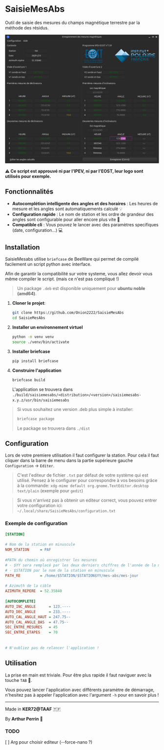 # SaisieMesAbs

Outil de saisie des mesures du champs magnétique terrestre par la méthode des résidus.

![Alt text](./Screen.png?raw=true "Captrue d'écran de l'application")

**⚠ Ce script est approuvé ni par l'IPEV, ni par l'EOST, leur logo sont utilisés pour exemple.**

## Fonctionnalités

- **Autocomplétion intelligente des angles et des horaires** : Les heures de mesure et les angles sont automatiquements calculé 💡
- **Configuration rapide** : Le nom de station et les ordre de grandeur des angles sont configurable pour aller encore plus vite 🚀
- **Compatible cli** : Vous pouvez le lancer avec des paramètres specifiques (date, configuration...) 💻

## Installation

SaisieMesabs utilise `briefcase` de BeeWare qui permet de compilé facilement un script python avec interface.

Afin de garantir la compatibilité sur votre systeme, vous allez devoir vous même compiler le script. (mais ce n'est pas compliqué !)

> Un package `.deb` est disponible uniquement pour **ubuntu noble (amd64)**.

1. **Cloner le projet**:
    ```bash
    git clone https://github.com/Onion2222/SaisieMesAbs
    cd SaisieMesAbs
    ```
2. **Installer un environnement virtuel**
    ```bash
    python -m venv venv
    source ./venv/bin/activate
    ```
3. **Installer briefcase**
    ```bash
    pip install briefcase
    ```
4. **Construire l'application**
    ```bash
    briefcase build
    ```
    L'application se trouvera dans `./build/saisiemesabs/<distribution>/<version>/saisiemesabs-x.y.z/usr/bin/saisiemesabs`

> Si vous souhaitez une version .deb plus simple à installer:
> ```bash
> briefcase package
> ```
> Le package se trouvera dans `./dist`


## Configuration

Lors de votre premiere utilisation il faut configurer la station. Pour cela il faut cliquer dans la barre de menu dans la partie supérieure gauche `Configuration` -> `Editer`.

> C'est l'editeur de fichier `.txt` par défaut de votre système qui est utilisé. Pensez à le configurer pour correspondre à vos besoins grâce à la commande: `xdg-mime default org.gnome.TextEditor.desktop text/plain` (exemple pour `gedit`)

> Si vous n'arrivez pas à obtenir un editeur correct, vous pouvez entrer votre configuration ici: `~/.local/share/SaisieMesAbs/configuration.txt`

### Exemple de configuration

```ini
[STATION]

# Nom de la station en minuscule
NOM_STATION     = PAF

#PATH du chemin où enregistrer les mesures
# - $YY sera remplacé par les deux derniers chiffres de l'année de la mesure
# - $STATION par le nom de la station en minuscule
PATH_RE         = /home/$STATION/$STATION$YY/mes-abs/mes-jour

# Azimuth de la cible
AZIMUTH_REPERE  = 52.35840

[AUTOCOMPLETE]
AUTO_INC_ANGLE      = 123.----
AUTO_DEC_ANGLE      = 233.----
AUTO_CAL_ANGLE_HAUT = 247.75--
AUTO_CAL_ANGLE_BAS  = 47.75--
SEC_ENTRE_MESURES   = 45
SEC_ENTRE_ETAPES    = 70


# N'oubliez pas de relancer l'application !
```

## Utilisation
La prise en main est triviale. Pour être plus rapide il faut naviguer avec la touche `TAB` 🚀.

Vous pouvez lancer l'application avec différents paramètre de démarrage, n'hesitez pas à appeler l'application avec l'argument `-h` pour en savoir plus !

---

Made in **KER72@TAAF** 🇹🇫

By **Arthur Perrin** 🐧

### TODO
[ ] Arg pour choisir editeur (--force-nano ?)